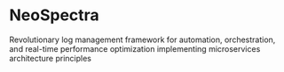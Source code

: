 # NeoSpectra
Revolutionary log management framework for automation, orchestration, and real-time performance optimization implementing microservices architecture principles
